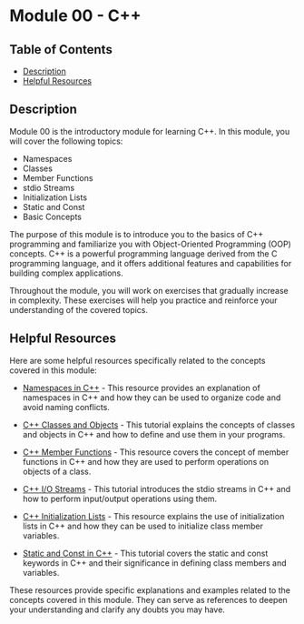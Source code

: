 # Module 00 - C++

## Table of Contents

- [Description](#description)
- [Helpful Resources](#helpful-resources)

## Description

Module 00 is the introductory module for learning C++. In this module, you will cover the following topics:

- Namespaces
- Classes
- Member Functions
- stdio Streams
- Initialization Lists
- Static and Const
- Basic Concepts

The purpose of this module is to introduce you to the basics of C++ programming and familiarize you with Object-Oriented Programming (OOP) concepts. C++ is a powerful programming language derived from the C programming language, and it offers additional features and capabilities for building complex applications.

Throughout the module, you will work on exercises that gradually increase in complexity. These exercises will help you practice and reinforce your understanding of the covered topics.

## Helpful Resources

Here are some helpful resources specifically related to the concepts covered in this module:

- [Namespaces in C++](https://www.geeksforgeeks.org/namespace-in-c/) - This resource provides an explanation of namespaces in C++ and how they can be used to organize code and avoid naming conflicts.

- [C++ Classes and Objects](https://www.studytonight.com/cpp/class-and-objects.php) - This tutorial explains the concepts of classes and objects in C++ and how to define and use them in your programs.

- [C++ Member Functions](https://www.tutorialspoint.com/cplusplus/cpp_class_member_functions.htm) - This resource covers the concept of member functions in C++ and how they are used to perform operations on objects of a class.

- [C++ I/O Streams](https://www.learncpp.com/cpp-tutorial/introduction-to-inputoutput-streams/) - This tutorial introduces the stdio streams in C++ and how to perform input/output operations using them.

- [C++ Initialization Lists](https://www.geeksforgeeks.org/when-do-we-use-initializer-list-in-c/) - This resource explains the use of initialization lists in C++ and how they can be used to initialize class member variables.

- [Static and Const in C++](https://www.geeksforgeeks.org/static-keyword-cpp/) - This tutorial covers the static and const keywords in C++ and their significance in defining class members and variables.

These resources provide specific explanations and examples related to the concepts covered in this module. They can serve as references to deepen your understanding and clarify any doubts you may have.
